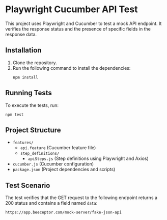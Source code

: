 # Playwright Cucumber API Test

This project uses Playwright and Cucumber to test a mock API endpoint. It verifies the response status and the presence of specific fields in the response data.

## Installation
1. Clone the repository.
2. Run the following command to install the dependencies:
   ```
   npm install
   ```

## Running Tests
To execute the tests, run:
```
npm test
```

## Project Structure
- `features/`
  - `api.feature` (Cucumber feature file)
  - `step_definitions/`
    - `apiSteps.js` (Step definitions using Playwright and Axios)
- `cucumber.js` (Cucumber configuration)
- `package.json` (Project dependencies and scripts)

## Test Scenario
The test verifies that the GET request to the following endpoint returns a 200 status and contains a field named `data`:
```
https://app.beeceptor.com/mock-server/fake-json-api
```

